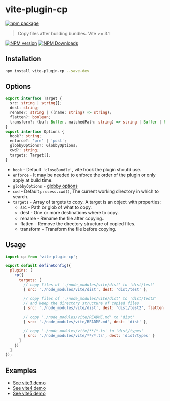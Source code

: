 # vite-plugin-cp

[![npm package](https://nodei.co/npm/vite-plugin-cp.png?downloads=true&downloadRank=true&stars=true)](https://www.npmjs.com/package/vite-plugin-cp)

> Copy files after building bundles. Vite >= 3.1

[![NPM version](https://img.shields.io/npm/v/vite-plugin-cp.svg?style=flat)](https://npmjs.org/package/vite-plugin-cp)
[![NPM Downloads](https://img.shields.io/npm/dm/vite-plugin-cp.svg?style=flat)](https://npmjs.org/package/vite-plugin-cp)

## Installation

```bash
npm install vite-plugin-cp --save-dev
```

## Options

```ts
export interface Target {
  src: string | string[];
  dest: string;
  rename?: string | ((name: string) => string);
  flatten?: boolean;
  transform?: (buf: Buffer, matchedPath: string) => string | Buffer | Promise<string | Buffer>;
}
export interface Options {
  hook?: string;
  enforce?: 'pre' | 'post';
  globbyOptions?: GlobbyOptions;
  cwd?: string;
  targets: Target[];
}
```

* `hook` - Default `'closeBundle'`, vite hook the plugin should use.
* `enforce` - It may be needed to enforce the order of the plugin or only apply at build time. 
* `globbyOptions` - [globby options](https://github.com/sindresorhus/globby#options)
* `cwd` - Default `process.cwd()`, The current working directory in which to search.
* `targets` - Array of targets to copy. A target is an object with properties:
  * src - Path or glob of what to copy.
  * dest - One or more destinations where to copy.
  * rename - Rename the file after copying..
  * flatten - Remove the directory structure of copied files.
  * transform - Transform the file before copying.


## Usage

```js
import cp from 'vite-plugin-cp';

export default defineConfig({
  plugins: [
    cp({
      targets: [
        // copy files of './node_modules/vite/dist' to 'dist/test'
        { src: './node_modules/vite/dist', dest: 'dist/test' },

        // copy files of './node_modules/vite/dist' to 'dist/test2' 
        // and keep the directory structure of copied files
        { src: './node_modules/vite/dist', dest: 'dist/test2', flatten: false },

        // copy './node_modules/vite/README.md' to 'dist'
        { src: './node_modules/vite/README.md', dest: 'dist' },

        // copy './node_modules/vite/**/*.ts' to 'dist/types'
        { src: './node_modules/vite/**/*.ts', dest: 'dist/types' }
      ]
    })
  ]
});
```

## Examples

* [See vite3 demo](../../examples/vite3-cp)
* [See vite4 demo](../../examples/vite4-cp)
* [See vite5 demo](../../examples/vite5-cp)
